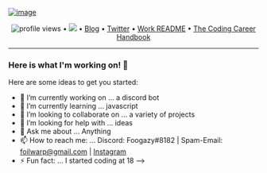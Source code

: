 <!--<h3 align="center">
![image](https://user-images.githubusercontent.com/6764957/87082196-3418a980-c25d-11ea-9987-0d9787d54100.png)
</h3> -->

[![image](https://user-images.githubusercontent.com/6764957/87083194-cec5b800-c25e-11ea-85b4-0bebc4374e07.png)](https://github.com/sw-yx?tab=repositories)

<p align="center">
  <img src="https://gpvc.arturio.dev/sw-yx" alt="profile views"> •  
  <a href="https://twitter.com/intent/follow?screen_name=swyx&tw_p=followbutton"><img src="https://img.shields.io/twitter/follow/swyx?label=%40swyx&style=social"></a>  •
  <a href="https://swyx.io">Blog</a> •
  <a href="https://twitter.com/intent/follow?screen_name=swyx&tw_p=followbutton">Twitter</a> •
  <a href="https://github.com/sw-yx/README">Work README</a> •
  <a href="https://learninpublic.org/?from=GH%20README">The Coding Career Handbook</a>
</p>

---

### Here is what I'm working on! 👋


Here are some ideas to get you started:

- 🔭 I’m currently working on ... a discord bot
- 🌱 I’m currently learning ... javascript
- 👯 I’m looking to collaborate on ... a variety of projects
- 🤔 I’m looking for help with ... ideas
- 💬 Ask me about ... Anything
- 📫 How to reach me: ... Discord: Foogazy#8182 | Spam-Email: foilwarp@gmail.com | [Instagram](https://www.instagram.com/foogazy__/)
- ⚡ Fun fact: ... I started coding at 18
-->

